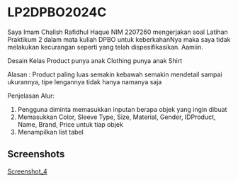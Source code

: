 
# LP2DPBO2024C

Saya Imam Chalish Rafidhul Haque NIM 2207260 mengerjakan soal Latihan Praktikum 2 dalam mata kuliah DPBO untuk keberkahanNya maka saya tidak melakukan kecurangan seperti yang telah dispesifikasikan. Aamiin.

Desain Kelas Product punya anak Clothing punya anak Shirt

Alasan : Product paling luas semakin kebawah semakin mendetail sampai ukurannya, tipe lengannya tidak hanya namanya saja


Penjelasan Alur:
1. Pengguna diminta memasukkan inputan berapa objek yang ingin dibuat
2. Memasukkan Color, Sleeve Type, Size, Material, Gender, IDProduct, Name, Brand, Price untuk tiap objek
3. Menampilkan list tabel


## Screenshots
[Screenshot_4](https://github.com/arulzkash/LP2DPBO2024C1/assets/73780374/b66bbcfb-ab76-4c61-8112-ccb779cc32d3)


